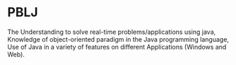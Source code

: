 # PBLJ
The Understanding to solve real-time problems/applications using java, Knowledge of object-oriented paradigm in the Java programming language, Use of Java in a variety of features on different Applications (Windows and Web).
